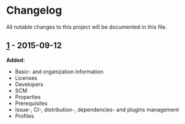 # Changelog

All notable changes to this project will be documented in this file.

## [1] - 2015-09-12

**Added:**

- Basic- and organization information
- Licenses
- Developers
- SCM
- Properties
- Prerequisites
- Issue-, CI-, distribution-, dependencies- and plugins management
- Profiles

[1]: https://github.com/nbsoft/nbsoft-maven-parent/compare/f3b66d53508c3a67dc7fe35d5d66eb262e4ece79...1
